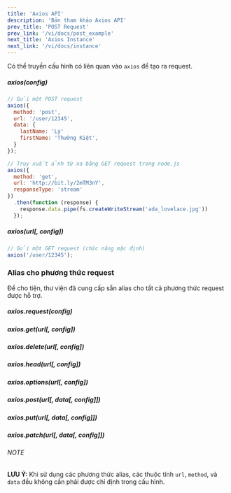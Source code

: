 ```yaml
---
title: 'Axios API'
description: 'Bản tham khảo Axios API'
prev_title: 'POST Request'
prev_link: '/vi/docs/post_example'
next_title: 'Axios Instance'
next_link: '/vi/docs/instance'
---
```


Có thể truyền cấu hình có liên quan vào `axios` để tạo ra request.

##### axios(config)

```js
// Gửi một POST request
axios({
  method: 'post',
  url: '/user/12345',
  data: {
    lastName: 'Lý'
    firstName: 'Thường Kiệt',
  }
});
```

```js
// Truy xuất ảnh từ xa bằng GET request trong node.js
axios({
  method: 'get',
  url: 'http://bit.ly/2mTM3nY',
  responseType: 'stream'
})
  .then(function (response) {
    response.data.pipe(fs.createWriteStream('ada_lovelace.jpg'))
  });
```

##### axios(url[, config])

```js
// Gửi một GET request (chức năng mặc định)
axios('/user/12345');
```

### Alias cho phương thức request

Để cho tiện, thư viện đã cung cấp sẵn alias cho tất cả phương thức request được hỗ trợ.

##### axios.request(config)
##### axios.get(url[, config])
##### axios.delete(url[, config])
##### axios.head(url[, config])
##### axios.options(url[, config])
##### axios.post(url[, data[, config]])
##### axios.put(url[, data[, config]])
##### axios.patch(url[, data[, config]])

###### NOTE
**LƯU Ý:** Khi sử dụng các phương thức alias, các thuộc tính `url`, `method`, và `data` đều không cần phải được chỉ định trong cấu hình.
